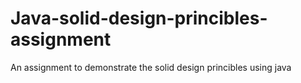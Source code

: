 # Java-solid-design-princibles-assignment
An assignment to demonstrate the solid design princibles using java 
